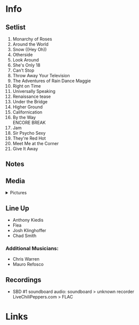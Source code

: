 # Info

## Setlist

1. Monarchy of Roses
2. Around the World
3. Snow ((Hey Oh))
4. Otherside
5. Look Around
6. She's Only 18
7. Can't Stop
8. Throw Away Your Television
9. The Adventures of Rain Dance Maggie
10. Right on Time
11. Universally Speaking
12. Renaissance tease
13. Under the Bridge
14. Higher Ground
15. Californication
16. By the Way
<br> ENCORE BREAK
17. Jam
18. Sir Psycho Sexy
19. They're Red Hot
20. Meet Me at the Corner
21. Give It Away

## Notes

## Media 

<details>
  <summary>Pictures</summary>
  <!--<img alt="Setlist" title="Setlist" src="_.jpg" height="200" />
  <img alt="Flyer" title="Flyer" src="_.jpg" height="200" />-->
</details>

## Line Up

* Anthony Kiedis
* Flea
* Josh Klinghoffer
* Chad Smith

### Additional Musicians:

* Chris Warren  
* Mauro Refosco

## Recordings

* SBD #1 soundboard audio: soundboard > unknown recorder LiveChiliPeppers.com > FLAC

# Links
